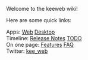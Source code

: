 Welcome to the keeweb wiki!  

Here are some quick links:

Apps: [Web](https://antelle.github.io/keeweb/) [Desktop](https://github.com/antelle/keeweb/releases/latest)  
Timeline: [Release Notes](https://github.com/antelle/keeweb/blob/master/release-notes.md) [TODO](https://github.com/antelle/keeweb/wiki/TODO)  
On one page: [Features](https://github.com/antelle/keeweb/blob/master/features.md) [FAQ](https://github.com/antelle/keeweb/wiki/FAQ)  
Twitter: [kee_web](https://twitter.com/kee_web)  